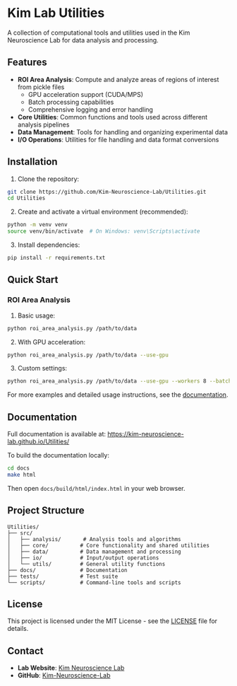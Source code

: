 # Kim Lab Utilities

A collection of computational tools and utilities used in the Kim Neuroscience Lab for data analysis and processing.

## Features

- **ROI Area Analysis**: Compute and analyze areas of regions of interest from pickle files
  - GPU acceleration support (CUDA/MPS)
  - Batch processing capabilities
  - Comprehensive logging and error handling
- **Core Utilities**: Common functions and tools used across different analysis pipelines
- **Data Management**: Tools for handling and organizing experimental data
- **I/O Operations**: Utilities for file handling and data format conversions

## Installation

1. Clone the repository:

```bash
git clone https://github.com/Kim-Neuroscience-Lab/Utilities.git
cd Utilities
```

2. Create and activate a virtual environment (recommended):

```bash
python -m venv venv
source venv/bin/activate  # On Windows: venv\Scripts\activate
```

3. Install dependencies:

```bash
pip install -r requirements.txt
```

## Quick Start

### ROI Area Analysis

1. Basic usage:

```bash
python roi_area_analysis.py /path/to/data
```

2. With GPU acceleration:

```bash
python roi_area_analysis.py /path/to/data --use-gpu
```

3. Custom settings:

```bash
python roi_area_analysis.py /path/to/data --use-gpu --workers 8 --batch-size 64
```

For more examples and detailed usage instructions, see the [documentation](https://kim-neuroscience-lab.github.io/Utilities/).

## Documentation

Full documentation is available at: https://kim-neuroscience-lab.github.io/Utilities/

To build the documentation locally:

```bash
cd docs
make html
```

Then open `docs/build/html/index.html` in your web browser.

## Project Structure

```
Utilities/
├── src/
│   ├── analysis/       # Analysis tools and algorithms
│   ├── core/          # Core functionality and shared utilities
│   ├── data/          # Data management and processing
│   ├── io/            # Input/output operations
│   └── utils/         # General utility functions
├── docs/              # Documentation
├── tests/             # Test suite
└── scripts/           # Command-line tools and scripts
```

## License

This project is licensed under the MIT License - see the [LICENSE](LICENSE) file for details.

## Contact

- **Lab Website**: [Kim Neuroscience Lab](https://www.ejkimlab.com/)
- **GitHub**: [Kim-Neuroscience-Lab](https://github.com/Kim-Neuroscience-Lab)

